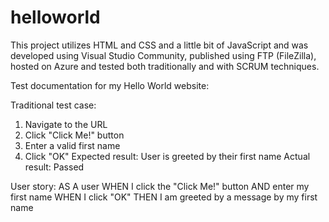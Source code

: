 # helloworld

This project utilizes HTML and CSS and a little bit of JavaScript and was developed using Visual Studio Community, published using FTP (FileZilla), hosted on Azure and tested both traditionally and with SCRUM techniques. 

Test documentation for my Hello World website:

Traditional test case:
1.	Navigate to the URL
2.  Click "Click Me!" button
2.	Enter a valid first name
3.	Click "OK"
Expected result: User is greeted by their first name
Actual result: Passed

User story:
AS A user WHEN I click the "Click Me!" button AND enter my first name WHEN I click "OK" THEN I am greeted by a message by my first name
